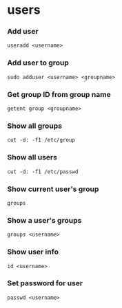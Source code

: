 # users

### Add user
```
useradd <username>
```

### Add user to group

```
sudo adduser <username> <groupname>
```

### Get group ID from group name
```
getent group <groupname>
```

### Show all groups
```
cut -d: -f1 /etc/group
```

### Show all users
```
cut -d: -f1 /etc/passwd
```

### Show current user's group
```
groups
```

### Show a user's groups
```
groups <username>
```

### Show user info
```
id <username>
```

### Set password for user
```
passwd <username>
```
